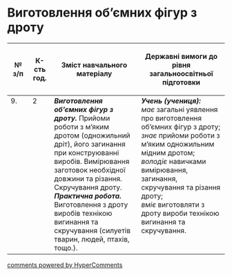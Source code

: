 <div id="hypercomments_widget" class="js-hypercomments-widget invisible"></div>

# Виготовлення об’ємних фігур з дроту

<table>
<thead>
  <tr>
    <th width="10%" align="center"><p>№ з/п</p></td>
    <th width="10%" align="center"><p>К-сть год.</p></td>
    <th width="40%" align="center"><p>Зміст навчального матеріалу</p></td>
    <th width="60%" align="center"><p>Державні вимоги до рівня загальноосвітньої підготовки</p></td>
  </tr>
</thead>
<tbody>
  <tr>
    <td width="10%" style="vertical-align:top !important;">
9.</td>
    <td width="10%" style="vertical-align:top !important;">
2</td>
    <td width="40%" style="vertical-align:top !important;">
<b><i>Виготовлення об’ємних фігур з дроту.</i></b> Прийоми роботи з м’яким дротом (одножильний дріт), його загинання при конструюванні виробів. Вимірювання заготовок необхідної довжини та різання. Скручування дроту.<br>
<b><i>Практична робота.</i></b> <br>
Виготовлення з дроту виробів технікою вигинання та скручування (силуетів тварин, людей, птахів, тощо.). <br>
</td>
    <td width="60%" style="vertical-align:top !important;">
<i><b>Учень (учениця):</b></i><br>
<i>має</i> загальні уявлення про виготовлення об’ємних фігур з дроту;<br>
<i>знає</i> прийоми роботи з м’яким одножильним мідним дротом;<br>
<i>володіє</i> навичками вимірювання, загинання, скручування та різання дроту;<br>
<i>вміє</i> виготовляти з дроту вироби технікою вигинання та скручування.<br></td>
  </tr>
</tbody>
</table>

<div class="js-hypercomments-container">
<a href="http://hypercomments.com" class="hc-link" title="comments widget">comments powered by HyperComments</a>
</div>